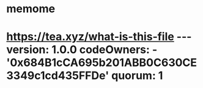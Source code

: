 # memome
# https://tea.xyz/what-is-this-file --- version: 1.0.0 codeOwners:   - '0x684B1cCA695b201ABB0C630CE3349c1cd435FFDe' quorum: 1
